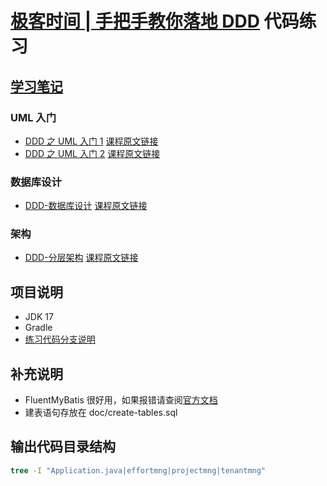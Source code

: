 # [极客时间 | 手把手教你落地 DDD](http://gk.link/a/11UPq) 代码练习

## [学习笔记](https://www.wyyl1.com/post/23/dir/)

### UML 入门

- [DDD 之 UML 入门 1](https://www.wyyl1.com/post/23/01) [课程原文链接](http://gk.link/a/11UPs)
- [DDD 之 UML 入门 2](https://www.wyyl1.com/post/23/02) [课程原文链接](http://gk.link/a/11UTm)

### 数据库设计

- [DDD-数据库设计](https://www.wyyl1.com/post/23/03) [课程原文链接](http://gk.link/a/11W17)

### 架构

- [DDD-分层架构](https://www.wyyl1.com/post/23/04) [课程原文链接](http://gk.link/a/11WlS)

## 项目说明

- JDK 17
- Gradle
- [练习代码分支说明](https://www.wyyl1.com/post/23/dir/#%E7%BB%83%E4%B9%A0%E4%BB%A3%E7%A0%81)

## 补充说明

- FluentMyBatis 很好用，如果报错请查阅[官方文档](https://gitee.com/fluent-mybatis/fluent-mybatis-docs)
- 建表语句存放在 doc/create-tables.sql

## 输出代码目录结构

```cmd
tree -I "Application.java|effortmng|projectmng|tenantmng"
```